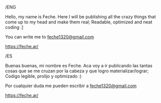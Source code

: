 /ENG

Hello, my name is Feche.
Here I will be publishing all the crazy things that come up to my head and make them real;
Readable, optimized and neat coding :]

You can write me to feche1320@gmail.com

https://feche.ar/

/ES

Buenas buenas, mi nombre es Feche.
Aca voy a ir publicando las tantas cosas que se me cruzan por la cabeza y que logro materializar/lograr;
Codigo legible, prolijo y optimizado :)

Por cualquier duda me pueden escribir a feche1320@gmail.com

https://feche.ar/
